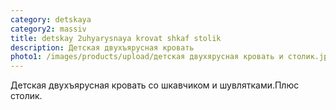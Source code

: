 ```yaml
---
category: detskaya
category2: massiv
title: detskay 2uhyarysnaya krovat shkaf stolik
description: Детская двухъярусная кровать
photo1: /images/products/upload/детская двухярусная кровать и столик.jpg
---
```

Детская двухъярусная кровать cо шкавчиком и шувлятками.Плюс столик.

